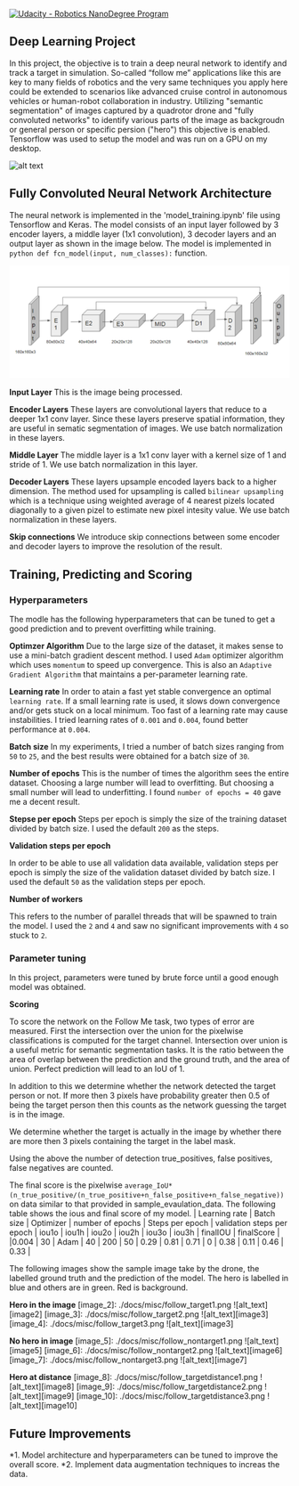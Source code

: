 [![Udacity - Robotics NanoDegree Program](https://s3-us-west-1.amazonaws.com/udacity-robotics/Extra+Images/RoboND_flag.png)](https://www.udacity.com/robotics)

## Deep Learning Project ##

In this project, the objective is to train a deep neural network to identify and track a target in simulation. So-called “follow me” applications like this are key to many fields of robotics and the very same techniques you apply here could be extended to scenarios like advanced cruise control in autonomous vehicles or human-robot collaboration in industry. Utilizing "semantic segmentation" of images captured by a quadrotor drone and "fully convoluted networks" to identify various parts of the image as backgroudn or general person or specific persion ("hero") this objective is enabled. Tensorflow was used to setup the model and was run on a GPU on my desktop.

[image_0]: ./docs/misc/sim_screenshot.png
![alt text][image_0] 

## Fully Convoluted Neural Network Architecture ##
The neural network is implemented in the 'model_training.ipynb' file using Tensorflow and Keras. The model consists of an input layer followed by 3 encoder layers, a middle layer (1x1 convolution), 3 decoder layers and an output layer as shown in the image below. The model is implemented in ```python def fcn_model(input, num_classes):``` function.

[image_1]: ./docs/misc/fcnn.png
![alt_text][image_1]

**Input Layer**
This is the image being processed.

**Encoder Layers**
These layers are convolutional layers that reduce to a deeper 1x1 conv layer. Since these layers preserve spatial information, they are useful in sematic segmentation of images. We use batch normalization in these layers.

**Middle Layer**
The middle layer is a 1x1 conv layer with a kernel size of 1 and stride of 1. We use batch normalization in this layer.

**Decoder Layers**
These layers upsample encoded layers back to a higher dimension. The method used for upsampling is called `bilinear upsampling` which is a technique using weighted average of 4 nearest pizels located diagonally to a given pizel to estimate new pixel intesity value. We use batch normalization in these layers.

**Skip connections**
We introduce skip connections between some encoder and decoder layers to improve the resolution of the result.

## Training, Predicting and Scoring ##
### Hyperparameters ###
The modle has the following hyperparameters that can be tuned to get a good prediction and to prevent overfitting while training.

**Optimzer Algorithm**
Due to the large size of the dataset, it makes sense to use a mini-batch gradient descent method. I used `Adam` optimizer algorithm which uses `momentum` to speed up convergence. This is also an `Adaptive Gradient Algorithm` that maintains a per-parameter learning rate. 

**Learning rate**
In order to atain a fast yet stable convergence an optimal `learning rate`. If a small learning rate is used, it slows down convergence and/or gets stuck on a local minimum. Too fast of a learning rate may cause instabilities. I tried learning rates of `0.001` and `0.004`, found better performance at `0.004`.

**Batch size**
In my experiments, I tried a number of batch sizes ranging from `50` to `25`, and the best results were obtained for a batch size of `30`.

**Number of epochs**
This is the number of times the algorithm sees the entire dataset. Choosing a large number will lead to overfitting. But choosing a small number will lead to underfitting. I found `number of epochs = 40` gave me a decent result.

**Stepse per epoch**
Steps per epoch is simply the size of the training dataset divided by batch size. I used the default `200` as the steps.

**Validation steps per epoch**

In order to be able to use all validation data available, validation steps per epoch is simply the size of the validation dataset divided by batch size. I used the default `50` as the validation steps per epoch. 

**Number of workers**

This refers to the number of parallel threads that will be spawned to train the model. I used the `2` and `4` and saw no significant improvements with `4` so stuck to `2`.

### Parameter tuning
In this project, parameters were tuned by brute force until a good enough model was obtained.

**Scoring**

To score the network on the Follow Me task, two types of error are measured. First the intersection over the union for the pixelwise classifications is computed for the target channel. Intersection over union is a useful metric for semantic segmentation tasks. It is the ratio between the area of overlap between the prediction and the ground truth, and the area of union. Perfect prediction will lead to an IoU of 1. 

In addition to this we determine whether the network detected the target person or not. If more then 3 pixels have probability greater then 0.5 of being the target person then this counts as the network guessing the target is in the image. 

We determine whether the target is actually in the image by whether there are more then 3 pixels containing the target in the label mask. 

Using the above the number of detection true_positives, false positives, false negatives are counted. 

The final score is the pixelwise `average_IoU*(n_true_positive/(n_true_positive+n_false_positive+n_false_negative))` on data similar to that provided in sample_evaulation_data. The following table shows the ious and final score of my model.
| Learning rate |	Batch size |	Optimizer |	number of epochs	| Steps per epoch |	validation steps per epoch |	iou1o | iou1h |	iou2o |	iou2h |	iou3o |	iou3h	| finalIOU |	finalScore |
|0.004 |	30 |	Adam |	40 |	200 |	50 |	0.29 |	0.81 |	0.71 |	0 |	0.38 |	0.11 |	0.46 |	0.33 |

The following images show the sample image take by the drone, the labelled ground truth and the prediction of the model. The hero is labelled in blue and others are in green. Red is background.

**Hero in the image**
[image_2]: ./docs/misc/follow_target1.png
![alt_text][image2]
[image_3]: ./docs/misc/follow_target2.png
![alt_text][image3]
[image_4]: ./docs/misc/follow_target3.png
![alt_text][image3]

**No hero in image**
[image_5]: ./docs/misc/follow_nontarget1.png
![alt_text][image5]
[image_6]: ./docs/misc/follow_nontarget2.png
![alt_text][image6]
[image_7]: ./docs/misc/follow_nontarget3.png
![alt_text][image7]

**Hero at distance**
[image_8]: ./docs/misc/follow_targetdistance1.png
![alt_text][image8]
[image_9]: ./docs/misc/follow_targetdistance2.png
![alt_text][image9]
[image_10]: ./docs/misc/follow_targetdistance3.png
![alt_text][image10]

## Future Improvements ##
*1. Model architecture and hyperparameters can be tuned to improve the overall score.
*2. Implement data augmentation techniques to increas the data.
